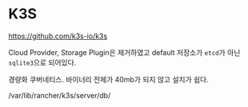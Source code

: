 # K3S

https://github.com/k3s-io/k3s

Cloud Provider, Storage Plugin은 제거하였고 default 저장소가 `etcd`가 아닌 `sqlite3`으로 되어있다.

경량화 쿠버네티스.  바이너리 전체가 40mb가 되지 않고 설치가 쉽다.



/var/lib/rancher/k3s/server/db/


